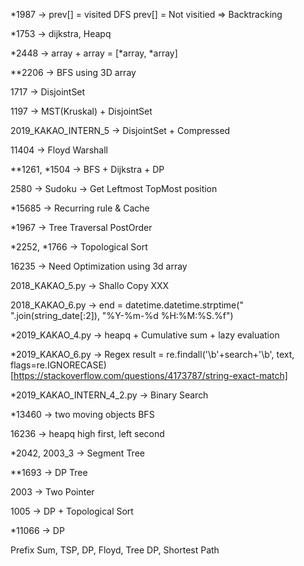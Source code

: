 *1987 -> prev[] = visited DFS prev[] = Not visitied => Backtracking

*1753 -> dijkstra, Heapq

*2448 -> array + array = [*array, *array]

**2206 -> BFS using 3D array

1717 -> DisjointSet

1197 -> MST(Kruskal) + DisjointSet

2019_KAKAO_INTERN_5 -> DisjointSet + Compressed

11404 -> Floyd Warshall 

**1261, *1504 -> BFS + Dijkstra + DP

2580 -> Sudoku -> Get Leftmost TopMost position

*15685 -> Recurring rule & Cache

*1967 -> Tree Traversal PostOrder

*2252, *1766 -> Topological Sort

16235 -> Need Optimization using 3d array

2018_KAKAO_5.py -> Shallo Copy XXX

2018_KAKAO_6.py -> end = datetime.datetime.strptime(" ".join(string_date[:2]), "%Y-%m-%d %H:%M:%S.%f")

*2019_KAKAO_4.py -> heapq + Cumulative sum + lazy evaluation

*2019_KAKAO_6.py -> Regex result = re.findall('\\b'+search+'\\b', text,  flags=re.IGNORECASE)
[https://stackoverflow.com/questions/4173787/string-exact-match]

*2019_KAKAO_INTERN_4_2.py -> Binary Search 

*13460 -> two moving objects BFS

16236 -> heapq high first, left second

*2042, 2003_3 -> Segment Tree

**1693 -> DP Tree

2003 -> Two Pointer

1005 -> DP + Topological Sort

*11066 -> DP

Prefix Sum, TSP, DP, Floyd, Tree DP, Shortest Path
